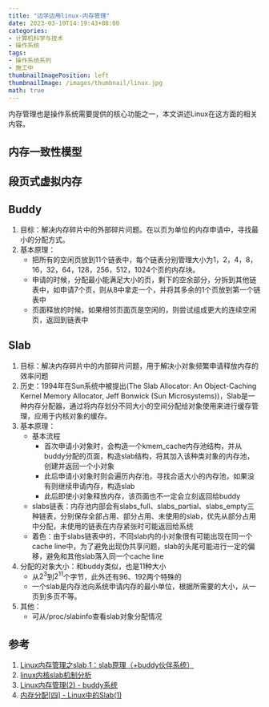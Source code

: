```yaml
---
title: "边学边用linux-内存管理"
date: 2023-03-10T14:19:43+08:00
categories:
- 计算机科学与技术
- 操作系统
tags:
- 操作系统系列
- 施工中
thumbnailImagePosition: left
thumbnailImage: /images/thumbnail/linux.jpg
math: true
---
```

内存管理也是操作系统需要提供的核心功能之一，本文讲述Linux在这方面的相关内容。
<!--more-->

## 内存一致性模型

## 段页式虚拟内存

## Buddy
1. 目标：解决内存碎片中的外部碎片问题。在以页为单位的内存申请中，寻找最小的分配方式。
1. 基本原理：
    - 把所有的空闲页放到11个链表中，每个链表分别管理大小为1，2，4，8，16，32，64，128，256，512，1024个页的内存块。
    - 申请的时候，分配最小能满足大小的页，剩下的空余部分，分拆到其他链表中，如申请7个页，则从8中拿走一个，并将其多余的1个页放到第一个链表中
    - 页面释放的时候，如果相邻页面页是空闲的，则尝试组成更大的连续空闲页，返回到链表中

## Slab
1. 目标：解决内存碎片中的内部碎片问题，用于解决小对象频繁申请释放内存的效率问题
1. 历史：1994年在Sun系统中被提出(The Slab Allocator: An Object-Caching Kernel Memory Allocator, Jeff Bonwick (Sun Microsystems))，Slab是一种内存分配器，通过将内存划分不同大小的空间分配给对象使用来进行缓存管理，应用于内核对象的缓存。
1. 基本原理：
    - 基本流程
        - 首次申请小对象时，会构造一个kmem_cache内存池结构，并从buddy分配的页面，构造slab结构，将其加入该种类对象的内存池，创建并返回一个小对象
        - 此后申请小对象时则会遍历内存池，寻找合适大小的内存池，如果没有则继续申请内存，构造slab
        - 此后即使小对象释放内存，该页面也不一定会立刻返回给buddy
    - slabs链表：内存池内部会有slabs_full、slabs_partial、slabs_empty三种链表，分别保存全部占用、部分占用、未使用的slab，优先从部分占用中分配，未使用的链表在内存紧张时可能返回给系统
    - 着色：由于slabs链表中的，不同slab内的小对象很有可能出现在同一个cache line中，为了避免出现伪共享问题，slab的头尾可能进行一定的偏移，避免和其他slab落入同一个cache line
1. 分配的对象大小：和buddy类似，也是11种大小
    - 从$2^3$到$2^11$个字节，此外还有96、192两个特殊的
    - 一个slab是内存池向系统申请内存的最小单位，根据所需要的大小，从一页到多页不等。
1. 其他：
    - 可从/proc/slabinfo查看slab对象分配情况

## 参考
1. [Linux内存管理之slab 1：slab原理（+buddy伙伴系统）](https://blog.csdn.net/lqy971966/article/details/112980005)
1. [linux内核slab机制分析](https://www.jianshu.com/p/95d68389fbd1)
1. [Linux内存管理(2) - buddy系统](https://blog.csdn.net/jasonchen_gbd/article/details/44023801)
1. [内存分配[四] - Linux中的Slab(1)](https://zhuanlan.zhihu.com/p/105582468)
